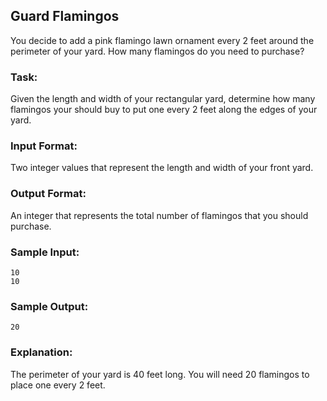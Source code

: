 ## Guard Flamingos  

You decide to add a pink flamingo lawn ornament every 2 feet around the perimeter of your yard. How many flamingos do you need to purchase?

### Task: 
Given the length and width of your rectangular yard, determine how many flamingos your should buy to put one every 2 feet along the edges of your yard.

### Input Format: 
Two integer values that represent the length and width of your front yard.

### Output Format: 
An integer that represents the total number of flamingos that you should purchase.

### Sample Input:
```
10
10
```
### Sample Output:
```
20
```
### Explanation:
The perimeter of your yard is 40 feet long. You will need 20 flamingos to place one every 2 feet.
